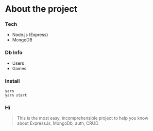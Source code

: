 # About the project

### Tech

- Node.js (Express)
- MongoDB

### Db Info

- Users
- Games

### Install

```
yarn
yarn start
```

### Hi

> This is the most easy, incomprehensible project to help you know about ExpressJs, MongoDb, auth, CRUD.
